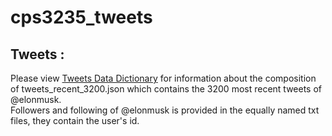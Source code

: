# cps3235_tweets

## Tweets :
Please view [Tweets Data Dictionary](data_dictionary_tweets.json) for information about the composition of tweets_recent_3200.json which contains the 3200 most recent tweets of @elonmusk. <br>
Followers and following of @elonmusk is provided in the equally named txt files, they contain the user's id.
